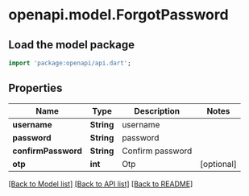 # openapi.model.ForgotPassword

## Load the model package
```dart
import 'package:openapi/api.dart';
```

## Properties
Name | Type | Description | Notes
------------ | ------------- | ------------- | -------------
**username** | **String** | username | 
**password** | **String** | password | 
**confirmPassword** | **String** | Confirm password | 
**otp** | **int** | Otp | [optional] 

[[Back to Model list]](../README.md#documentation-for-models) [[Back to API list]](../README.md#documentation-for-api-endpoints) [[Back to README]](../README.md)


